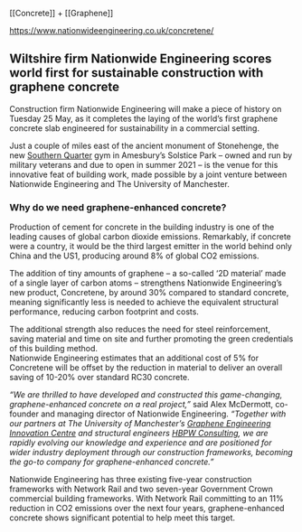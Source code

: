 [[Concrete]] + [[Graphene]]

https://www.nationwideengineering.co.uk/concretene/

## Wiltshire firm Nationwide Engineering scores world first for sustainable construction with graphene concrete

Construction firm Nationwide Engineering will make a piece of history on Tuesday 25 May, as it completes the laying of the world’s first graphene concrete slab engineered for sustainability in a commercial setting.

Just a couple of miles east of the ancient monument of Stonehenge, the new [Southern Quarter](https://southernquarter.com/) gym in Amesbury’s Solstice Park – owned and run by military veterans and due to open in summer 2021 – is the venue for this innovative feat of building work, made possible by a joint venture between Nationwide Engineering and The University of Manchester.

### Why do we need graphene-enhanced concrete?

Production of cement for concrete in the building industry is one of the leading causes of global carbon dioxide emissions. Remarkably, if concrete were a country, it would be the third largest emitter in the world behind only China and the US1, producing around 8% of global CO2 emissions.

The addition of tiny amounts of graphene – a so-called ‘2D material’ made of a single layer of carbon atoms – strengthens Nationwide Engineering’s new product, Concretene, by around 30% compared to standard concrete, meaning significantly less is needed to achieve the equivalent structural performance, reducing carbon footprint and costs.

The additional strength also reduces the need for steel reinforcement, saving material and time on site and further promoting the green credentials of this building method.  
Nationwide Engineering estimates that an additional cost of 5% for Concretene will be offset by the reduction in material to deliver an overall saving of 10-20% over standard RC30 concrete.

_“We are thrilled to have developed and constructed this game-changing, graphene-enhanced concrete on a real project,”_ said Alex McDermott, co-founder and managing director of Nationwide Engineering. _“Together with our partners at The University of Manchester’s [Graphene Engineering Innovation Centre](https://graphene.manchester.ac.uk/geic) and structural engineers [HBPW Consulting](https://www.hbpw.co.uk/), we are rapidly evolving our knowledge and experience and are positioned for wider industry deployment through our construction frameworks, becoming the go-to company for graphene-enhanced concrete.”_

Nationwide Engineering has three existing five-year construction frameworks with Network Rail and two seven-year Government Crown commercial building frameworks. With Network Rail committing to an 11% reduction in CO2 emissions over the next four years, graphene-enhanced concrete shows significant potential to help meet this target.